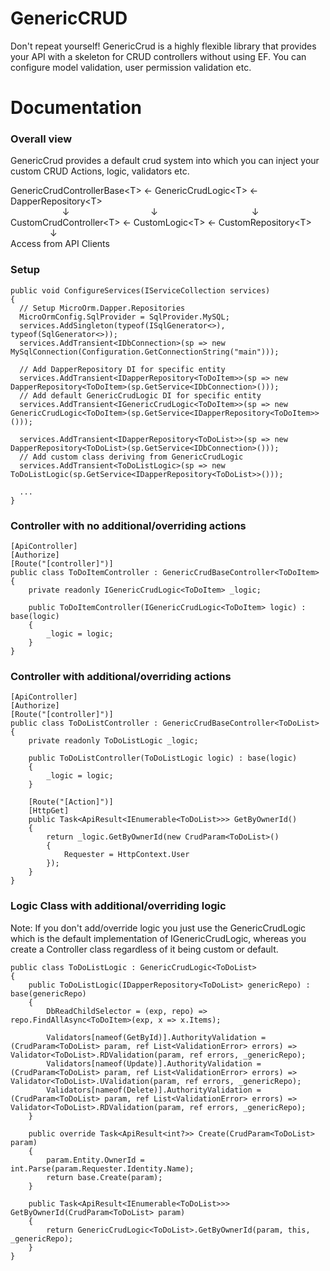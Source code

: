 # GenericCRUD
Don't repeat yourself! GenericCrud is a highly flexible library that provides your API with a skeleton for CRUD controllers without using EF. You can configure model validation, user permission validation etc.

# Documentation
### Overall view
GenericCrud provides a default crud system into which you can inject your custom CRUD Actions, logic, validators etc.

  GenericCrudControllerBase&#60;T&#62; ← GenericCrudLogic&#60;T&#62; ← DapperRepository&#60;T&#62; <br />
$~~~~~~~~~~~~~~~~~~~~~$↓$~~~~~~~~~~~~~~~~~~~~~~~~~~~~~~~~~$↓$~~~~~~~~~~~~~~~~~~~~~~~~~~~~~~~~~~~~~~$↓<br />
CustomCrudController&#60;T&#62; ← CustomLogic&#60;T&#62; ← CustomRepository&#60;T&#62; <br />
$~~~~~~~~~~~~~~~~$↓<br />
 Access from API Clients
  
### Setup
    public void ConfigureServices(IServiceCollection services)
    {
      // Setup MicroOrm.Dapper.Repositories
      MicroOrmConfig.SqlProvider = SqlProvider.MySQL;
      services.AddSingleton(typeof(ISqlGenerator<>), typeof(SqlGenerator<>));
      services.AddTransient<IDbConnection>(sp => new MySqlConnection(Configuration.GetConnectionString("main")));

      // Add DapperRepository DI for specific entity
      services.AddTransient<IDapperRepository<ToDoItem>>(sp => new DapperRepository<ToDoItem>(sp.GetService<IDbConnection>()));
      // Add default GenericCrudLogic DI for specific entity
      services.AddTransient<IGenericCrudLogic<ToDoItem>>(sp => new GenericCrudLogic<ToDoItem>(sp.GetService<IDapperRepository<ToDoItem>>()));

      services.AddTransient<IDapperRepository<ToDoList>>(sp => new DapperRepository<ToDoList>(sp.GetService<IDbConnection>()));
      // Add custom class deriving from GenericCrudLogic
      services.AddTransient<ToDoListLogic>(sp => new ToDoListLogic(sp.GetService<IDapperRepository<ToDoList>>()));
            
      ...
    }
    
### Controller with no additional/overriding actions
    [ApiController]
    [Authorize]
    [Route("[controller]")]
    public class ToDoItemController : GenericCrudBaseController<ToDoItem>
    {
        private readonly IGenericCrudLogic<ToDoItem> _logic;
    
        public ToDoItemController(IGenericCrudLogic<ToDoItem> logic) : base(logic)
        {
            _logic = logic;
        }
    }
    
### Controller with additional/overriding actions
    [ApiController]
    [Authorize]
    [Route("[controller]")]
    public class ToDoListController : GenericCrudBaseController<ToDoList>
    {
        private readonly ToDoListLogic _logic;
    
        public ToDoListController(ToDoListLogic logic) : base(logic)
        {
            _logic = logic;
        }
        
        [Route("[Action]")]
        [HttpGet]
        public Task<ApiResult<IEnumerable<ToDoList>>> GetByOwnerId()
        {
            return _logic.GetByOwnerId(new CrudParam<ToDoList>()
            {
                Requester = HttpContext.User
            });
        }
    }
    
### Logic Class with additional/overriding logic
Note: If you don't add/override logic you just use the GenericCrudLogic which is the default implementation of IGenericCrudLogic, whereas you create a Controller class regardless of it being custom or default.
    
    public class ToDoListLogic : GenericCrudLogic<ToDoList>
    {
        public ToDoListLogic(IDapperRepository<ToDoList> genericRepo) : base(genericRepo)
        {
            DbReadChildSelector = (exp, repo) => repo.FindAllAsync<ToDoItem>(exp, x => x.Items);
            
            Validators[nameof(GetById)].AuthorityValidation = (CrudParam<ToDoList> param, ref List<ValidationError> errors) => Validator<ToDoList>.RDValidation(param, ref errors, _genericRepo);
            Validators[nameof(Update)].AuthorityValidation = (CrudParam<ToDoList> param, ref List<ValidationError> errors) => Validator<ToDoList>.UValidation(param, ref errors, _genericRepo);
            Validators[nameof(Delete)].AuthorityValidation = (CrudParam<ToDoList> param, ref List<ValidationError> errors) => Validator<ToDoList>.RDValidation(param, ref errors, _genericRepo);
        }

        public override Task<ApiResult<int?>> Create(CrudParam<ToDoList> param)
        {
            param.Entity.OwnerId = int.Parse(param.Requester.Identity.Name);
            return base.Create(param);
        }
        
        public Task<ApiResult<IEnumerable<ToDoList>>> GetByOwnerId(CrudParam<ToDoList> param)
        {
            return GenericCrudLogic<ToDoList>.GetByOwnerId(param, this, _genericRepo);
        }
    }
